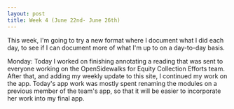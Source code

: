```yaml
---
layout: post
title: Week 4 (June 22nd- June 26th)
---
```


This week, I'm going to try a new format where I document what I did each day, to see if I can document more of what I'm up to on a day-to-day basis.

Monday: Today I worked on finishing annotating a reading that was sent to everyone working on the OpenSidewalks for Equity Collection Efforts team. After that, and adding my weekly update to this site, I continued my work on the app. Today's app work was mostly spent renaming the modules on a previous member of the team's app, so that it will be easier to incorporate her work into my final app.



